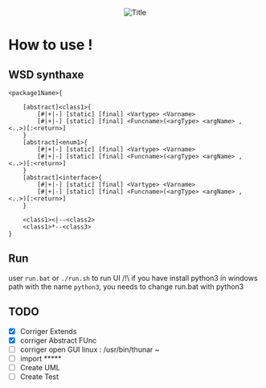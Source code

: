 <p align="center">
	<img src="https://see.fontimg.com/api/renderfont4/ZV22x/eyJyIjoiZnMiLCJoIjo3NiwidyI6MTAwMCwiZnMiOjc2LCJmZ2MiOiIjM0Y5Njk4IiwiYmdjIjoiI0ZGRkZGRiIsInQiOjF9/VW1sIHRvIENvZGU/silvers-personal-use-regular.png" alt="Title">
</p>

# How to use !

WSD synthaxe
-
```wsd
<package1Name>{

	[abstract]<class1>{
		[#|+|-] [static] [final] <Vartype> <Varname>
		[#|+|-] [static] [final] <Funcname>(<argType> <argName> , <..>)[:<return>]
	}
	[abstract]<enum1>{
		[#|+|-] [static] [final] <Vartype> <Varname>
		[#|+|-] [static] [final] <Funcname>(<argType> <argName> , <..>)[:<return>]
	}
	[abstract]<interface>{
		[#|+|-] [static] [final] <Vartype> <Varname>
		[#|+|-] [static] [final] <Funcname>(<argType> <argName> , <..>)[:<return>]
	}

	<class1><|--<class2>
	<class1>*--<class3>
}

```
Run
-

user `run.bat` or `./run.sh` to run UI
/!\ if you have install python3 in windows path with the name `python3`, you needs to change run.bat with python3


## TODO 
- [x] Corriger Extends
- [x] corriger Abstract FUnc
- [ ] corriger open GUI linux : /usr/bin/thunar ~
- [ ] import *****
- [ ] Create UML
- [ ] Create Test
